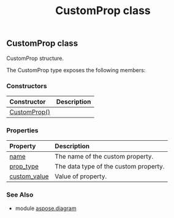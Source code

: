 ﻿---
title: CustomProp class
second_title: Aspose.Diagram for Python via .NET API References
description: 
type: docs
weight: 480
url: /python-net/aspose.diagram/customprop/
is_root: false
---

## CustomProp class

CustomProp structure.



The CustomProp type exposes the following members:

### Constructors
| Constructor | Description |
| :- | :- |
| [CustomProp()](/diagram/python-net/aspose.diagram/customprop/__init__/#) |  |


### Properties
| Property | Description |
| :- | :- |
| [name](/diagram/python-net/aspose.diagram/customprop/name) | The name of the custom property. |
| [prop_type](/diagram/python-net/aspose.diagram/customprop/prop_type) | The data type of the custom property. |
| [custom_value](/diagram/python-net/aspose.diagram/customprop/custom_value) | Value of property. |


### See Also

* module [aspose.diagram](../)
